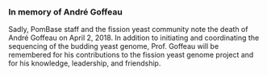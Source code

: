 ### In memory of Andr&eacute; Goffeau
<!-- pombase_flags: frontpage -->

Sadly, PomBase staff and the fission yeast community note the death of Andr&eacute; Goffeau on April 2, 2018. In addition to initiating and coordinating the sequencing of the budding yeast genome, Prof. Goffeau will be remembered for his contributions to the fission yeast genome project and for his knowledge, leadership, and friendship.
